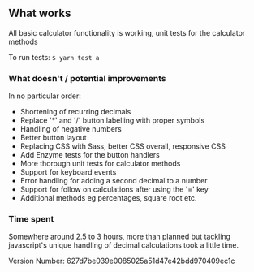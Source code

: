 ## What works

All basic calculator functionality is working, unit tests for the calculator methods

To run tests: `$ yarn test a`

### What doesn't / potential improvements

In no particular order:

- Shortening of recurring decimals
- Replace '*' and '/' button labelling with proper symbols
- Handling of negative numbers
- Better button layout
- Replacing CSS with Sass, better CSS overall, responsive CSS
- Add Enzyme tests for the button handlers
- More thorough unit tests for calculator methods
- Support for keyboard events
- Error handling for adding a second decimal to a number
- Support for follow on calculations after using the '=' key
- Additional methods eg percentages, square root etc.

### Time spent

Somewhere around 2.5 to 3 hours, more than planned but tackling javascript's unique handling of decimal calculations took a little time.

Version Number: 627d7be039e0085025a51d47e42bdd970409ec1c
